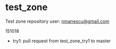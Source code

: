 # test_zone
Test zone repository
user: nmanescu@gmail.com

151018
- try1: pull request from test_zone_try1 to master
